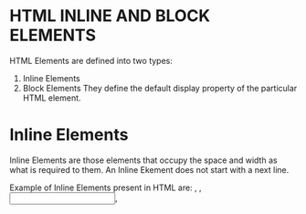 # HTML INLINE AND BLOCK ELEMENTS

HTML Elements are defined into two types:
1. Inline Elements
2. Block Elements
They define the default display property of the particular HTML element.

# Inline Elements
Inline Elements are those elements that occupy the space and width as what is required to them. An Inline Ekement does not start with a next line. 

Example of Inline Elements present in HTML are:
<a>, <span>, <input>, <audio>, <button>, <textarea>, <img>, <select> 

<h3>HTML Code to demonstrate Inline Elements</h3>
<html>
    <head>
        <h1>Inline Elements</h1>
    </head>
    <body>
        <a href="youtube.com">Go to Youtube</a>
        <input type="text" placeholder="Enter your name"></input>
        <span>This is to demonstrate Inline Elements</span>
        <button>Submit</button>
    </body>
</html> 

<h3>Output</h3>


# Block Elements
Block Elements are those elements that occupies as much width as its parent element and as much height as needed by its content. A Block Element will start with a new line. 

Example of Block Elements present in HTML are:
<div>, <header>, <footer>, <form>, <p>, <ol>, <ul>, <li>, <table>

<h3>HTML Code to demonstrate Block Elements</h3>
<html>
    <head>
        <h1>Block Elements</h1>
    </head>
    <body>
        <div>Element with a div tag</div>
        <ul>
            <li>Point Number 1</li>
            <li>Point Number 2</li>
        </ul>
        <p>This is to demonstrate Inline Elements</p>
    </body>
</html> 

<h3>Output</h3>


